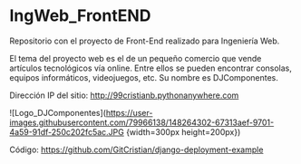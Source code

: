 # IngWeb_FrontEND
Repositorio con el proyecto de Front-End realizado para Ingeniería Web. 

El tema del proyecto web es el de un pequeño comercio que vende artículos tecnológicos vía online. Entre ellos se pueden encontrar consolas, equipos informáticos, videojuegos, etc. Su nombre es DJComponentes.

Dirección IP del sitio: http://99cristianb.pythonanywhere.com

![Logo_DJComponentes](https://user-images.githubusercontent.com/79966138/148264302-67313aef-9701-4a59-91df-250c202fc5ac.JPG {width=300px height=200px})


Código: https://github.com/GitCristian/django-deployment-example
